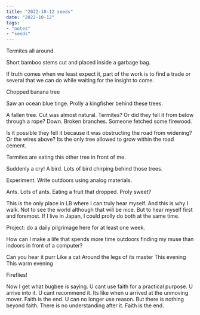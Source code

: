 ```yaml
---
title: "2022-10-12 seeds"
date: "2022-10-12"
tags:
- "notes"
- "seeds"
---
```


Termites all around.

Short bamboo stems cut and placed inside a garbage bag.

If truth comes when we least expect it, part of the work is to find a trade or several that we can do while waiting for the insight to come.

Chopped banana tree

Saw an ocean blue tinge. Prolly a kingfisher behind these trees.

A fallen tree. Cut was almost natural. Termites? Or did they fell it from below through a rope? Down. Broken branches. Someone fetched some firewood.

Is it possible they fell it because it was obstructing the road from widening? Or the wires above? Its the only tree allowed to grow within the road cement.

Termites are eating this other tree in front of me.

Suddenly a cry! A bird. Lots of bird chirping behind those trees.

Experiment. Write outdoors using analog materials.

Ants. Lots of ants. Eating a fruit that dropped. Proly sweet?

This is the only place in LB where I can truly hear myself. And this is why I walk. Not to see the world although that will be nice. But to hear myself first and foremost. If I live in Japan, I could prolly do both at the same time.

Project: do a daily pilgrimage here for at least one week.

How can I make a life that spends more time outdoors finding my muse than indoors in front of a computer?

Can you hear it purr
Like a cat
Around the legs of its master
This evening
This warm evening

Fireflies!

Now I get what bugbee is saying. U cant use faith for a practical purpose. U arrive into it. U cant recommend it. Its like when u arrived at the unmoving mover. Faith is the end. U can no longer use reason. But there is nothing beyond faith. There is no understanding after it. Faith is the end.
